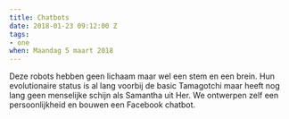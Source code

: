 ```yaml
---
title: Chatbots
date: 2018-01-23 09:12:00 Z
tags:
- one
when: Maandag 5 maart 2018
---
```


Deze robots hebben geen lichaam maar wel een stem en een brein. Hun evolutionaire status is al lang voorbij  de basic Tamagotchi maar heeft nog lang geen menselijke schijn als Samantha uit Her. We ontwerpen zelf een persoonlijkheid en bouwen een Facebook chatbot.
